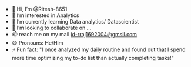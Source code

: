 - 👋 Hi, I’m @Ritesh-8651
- 👀 I’m interested in Analytics
- 🌱 I’m currently learning Data analytics/ Datascientist
- 💞️ I’m looking to collaborate on ...
- 📫  reach me on my mail id-rraj1692004@gmsil.com 
- 😄 Pronouns: He/Him
- ⚡ Fun fact: "I once analyzed my daily routine and found out that I spend more time optimizing my to-do list than actually completing tasks!"

<!---
Ritesh-8651/Ritesh-8651 is a ✨ special ✨ repository because its `README.md` (this file) appears on your GitHub profile.
You can click the Preview link to take a look at your changes.
--->
